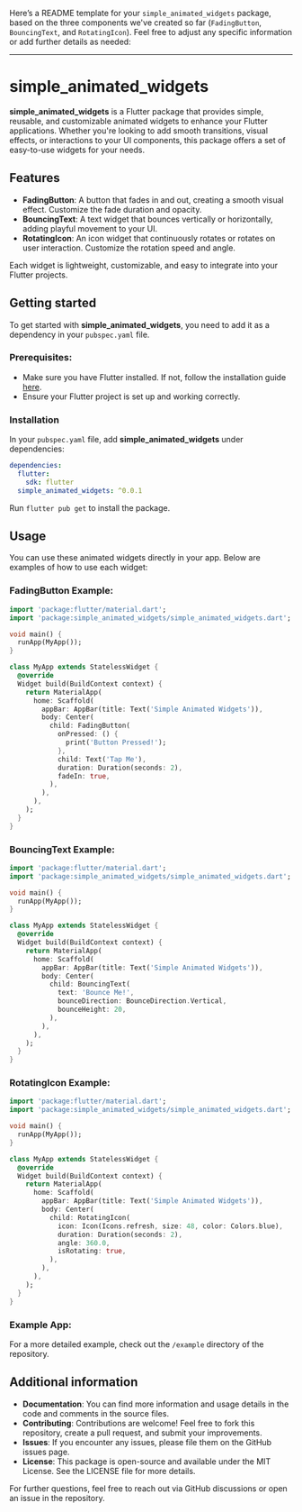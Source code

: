 Here’s a README template for your `simple_animated_widgets` package, based on the three components we've created so far (`FadingButton`, `BouncingText`, and `RotatingIcon`). Feel free to adjust any specific information or add further details as needed:

---

# simple_animated_widgets

**simple_animated_widgets** is a Flutter package that provides simple, reusable, and customizable animated widgets to enhance your Flutter applications. Whether you're looking to add smooth transitions, visual effects, or interactions to your UI components, this package offers a set of easy-to-use widgets for your needs.

## Features

- **FadingButton**: A button that fades in and out, creating a smooth visual effect. Customize the fade duration and opacity.
- **BouncingText**: A text widget that bounces vertically or horizontally, adding playful movement to your UI.
- **RotatingIcon**: An icon widget that continuously rotates or rotates on user interaction. Customize the rotation speed and angle.

Each widget is lightweight, customizable, and easy to integrate into your Flutter projects.

## Getting started

To get started with **simple_animated_widgets**, you need to add it as a dependency in your `pubspec.yaml` file.

### Prerequisites:
- Make sure you have Flutter installed. If not, follow the installation guide [here](https://flutter.dev/docs/get-started/install).
- Ensure your Flutter project is set up and working correctly.

### Installation

In your `pubspec.yaml` file, add **simple_animated_widgets** under dependencies:

```yaml
dependencies:
  flutter:
    sdk: flutter
  simple_animated_widgets: ^0.0.1
```

Run `flutter pub get` to install the package.

## Usage

You can use these animated widgets directly in your app. Below are examples of how to use each widget:

### FadingButton Example:

```dart
import 'package:flutter/material.dart';
import 'package:simple_animated_widgets/simple_animated_widgets.dart';

void main() {
  runApp(MyApp());
}

class MyApp extends StatelessWidget {
  @override
  Widget build(BuildContext context) {
    return MaterialApp(
      home: Scaffold(
        appBar: AppBar(title: Text('Simple Animated Widgets')),
        body: Center(
          child: FadingButton(
            onPressed: () {
              print('Button Pressed!');
            },
            child: Text('Tap Me'),
            duration: Duration(seconds: 2),
            fadeIn: true,
          ),
        ),
      ),
    );
  }
}
```

### BouncingText Example:

```dart
import 'package:flutter/material.dart';
import 'package:simple_animated_widgets/simple_animated_widgets.dart';

void main() {
  runApp(MyApp());
}

class MyApp extends StatelessWidget {
  @override
  Widget build(BuildContext context) {
    return MaterialApp(
      home: Scaffold(
        appBar: AppBar(title: Text('Simple Animated Widgets')),
        body: Center(
          child: BouncingText(
            text: 'Bounce Me!',
            bounceDirection: BounceDirection.Vertical,
            bounceHeight: 20,
          ),
        ),
      ),
    );
  }
}
```

### RotatingIcon Example:

```dart
import 'package:flutter/material.dart';
import 'package:simple_animated_widgets/simple_animated_widgets.dart';

void main() {
  runApp(MyApp());
}

class MyApp extends StatelessWidget {
  @override
  Widget build(BuildContext context) {
    return MaterialApp(
      home: Scaffold(
        appBar: AppBar(title: Text('Simple Animated Widgets')),
        body: Center(
          child: RotatingIcon(
            icon: Icon(Icons.refresh, size: 48, color: Colors.blue),
            duration: Duration(seconds: 2),
            angle: 360.0,
            isRotating: true,
          ),
        ),
      ),
    );
  }
}
```

### Example App:

For a more detailed example, check out the `/example` directory of the repository.

## Additional information

- **Documentation**: You can find more information and usage details in the code and comments in the source files.
- **Contributing**: Contributions are welcome! Feel free to fork this repository, create a pull request, and submit your improvements.
- **Issues**: If you encounter any issues, please file them on the GitHub issues page.
- **License**: This package is open-source and available under the MIT License. See the LICENSE file for more details.

For further questions, feel free to reach out via GitHub discussions or open an issue in the repository.